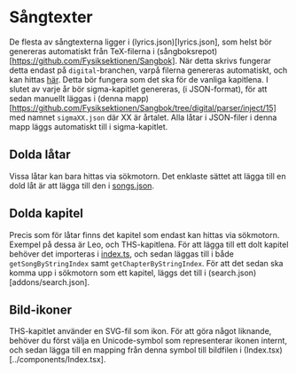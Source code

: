 # Sångtexter
De flesta av sångtexterna ligger i (lyrics.json)[lyrics.json], som helst bör genereras automatiskt från TeX-filerna i (sångboksrepot)[https://github.com/Fysiksektionen/Sangbok]. När detta skrivs fungerar detta endast på `digital`-branchen, varpå filerna genereras automatiskt, och kan hittas [här](https://github.com/Fysiksektionen/Sangbok/actions/workflows/json-parse.yml). Detta bör fungera som det ska för de vanliga kapitlena. I slutet av varje år bör sigma-kapitlet genereras, (i JSON-format), för att sedan manuellt läggas i (denna mapp)[https://github.com/Fysiksektionen/Sangbok/tree/digital/parser/inject/15] med namnet `sigmaXX.json` där XX är årtalet. Alla låtar i JSON-filer i denna mapp läggs automatiskt till i sigma-kapitlet.

## Dolda låtar
Vissa låtar kan bara hittas via sökmotorn. Det enklaste sättet att lägga till en dold låt är att lägga till den i [songs.json](addons/songs.json).

## Dolda kapitel
Precis som för låtar finns det kapitel som endast kan hittas via sökmotorn. Exempel på dessa är Leo, och THS-kapitlena. För att lägga till ett dolt kapitel behöver det importeras i [index.ts](index.ts), och sedan läggas till i både `getSongByStringIndex` samt `getChapterByStringIndex`. För att det sedan ska komma upp i sökmotorn som ett kapitel, läggs det till i (search.json)[addons/search.json].

## Bild-ikoner
THS-kapitlet använder en SVG-fil som ikon. För att göra något liknande, behöver du först välja en Unicode-symbol som representerar ikonen internt, och sedan lägga till en mapping från denna symbol till bildfilen i (Index.tsx)[../components/Index.tsx].